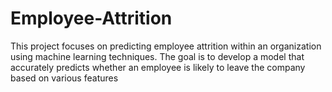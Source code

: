 # Employee-Attrition
This project focuses on predicting employee attrition within an organization using machine learning techniques. The goal is to develop a model that accurately predicts whether an employee is likely to leave the company based on various features
